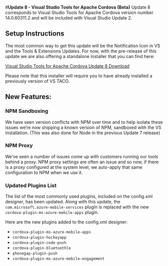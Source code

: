 <properties pageTitle="Release Notes for Update 8"
  description="Release notes for Update 8 of Visual Studio 2015 Tools for Apache Cordova"
  services=""
  documentationCenter=""
  authors="rido-min" />
  <tags
     ms.service="na"
     ms.devlang="javascript"
     ms.topic="article"
     ms.tgt_pltfrm="mobile-multiple"
     ms.workload="na"
     ms.date="03/08/2016"
     ms.author="rmpablos"/>

#**Update 8 - Visual Studio Tools for Apache Cordova (Beta)**
Update 8 corresponds to Visual Studio Tools for Apache Cordova version number 14.0.60311.2 and will be included with Visual Studio Update 2.

## Setup Instructions
The most common way to get this update will be the Notification Icon in VS and the Tools & Extensions Updates. For now, with the pre-release of this update we are also offering a standalone installer that you can find here:

[Visual Studio Tools for Apache Cordova Update 8 Download](http://go.microsoft.com/fwlink/?LinkId=746890)

Please note that this installer will require you to have already installed a previously version of VS TACO.

## New Features:

### NPM Sandboxing
We have seen version conflicts with NPM over time and to help isolate these issues we’re now shipping a known version of NPM, sandboxed with the VS installation. (This was also done for Node in the previous Update 7 release)

### NPM Proxy
We’ve seen a number of issues come up with customers running our tools behind a proxy. NPM proxy settings are often an issue and so now, if there is a proxy configured at the system level, we auto-apply that same configuration to NPM when we use it.

### Updated Plugins List
The list of the most commonly used plugins, included on the config.xml designer, has been updated. Along with this update, the `com.microsoft.azure-mobile-services` plugin is replaced with the new `cordova-plugin-ms-azure-mobile-apps` plugin. 

Here are the new plugins added to the config.xml designer:
- `cordova-plugin-ms-azure-mobile-apps`
- `cordova-plugin-hockeyapp`
- `cordova-plugin-code-push`
- `cordova-plugin-bluetoothle`
- `phonegap-plugin-push`
- `cordova-plugin-ms-azure-mobile-engagement`
